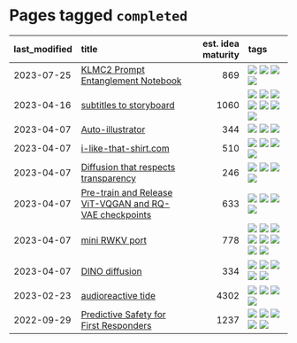 # Pages tagged `completed`

|last_modified|title|est. idea maturity|tags
|:---|:---|---:|:---|
|2023-07-25|[KLMC2 Prompt Entanglement Notebook](../klmc2-prompt-entanglement.md)|869|[![](https://img.shields.io/badge/tag-completed-b25b5)](../tags/completed.md) [![](https://img.shields.io/badge/tag-notebook-76bb24)](../tags/notebook.md) [![](https://img.shields.io/badge/tag-prompting-a68128)](../tags/prompting.md) [![](https://img.shields.io/badge/tag-tooling-3f9741)](../tags/tooling.md)|
|2023-04-16|[subtitles to storyboard](../subtitles-to-storyboard.md)|1060|[![](https://img.shields.io/badge/tag-accessibility-4d5a4)](../tags/accessibility.md) [![](https://img.shields.io/badge/tag-animation-d5ffe)](../tags/animation.md) [![](https://img.shields.io/badge/tag-completed-b25b5)](../tags/completed.md) [![](https://img.shields.io/badge/tag-open_source-ea1833)](../tags/open_source.md) [![](https://img.shields.io/badge/tag-prompting-a68128)](../tags/prompting.md) [![](https://img.shields.io/badge/tag-tooling-3f9741)](../tags/tooling.md) [![](https://img.shields.io/badge/tag-wip-c6963e)](../tags/wip.md)|
|2023-04-07|[Auto-illustrator](../auto-illustrator.md)|344|[![](https://img.shields.io/badge/tag-completed-b25b5)](../tags/completed.md) [![](https://img.shields.io/badge/tag-prompting-a68128)](../tags/prompting.md) [![](https://img.shields.io/badge/tag-tooling-3f9741)](../tags/tooling.md)|
|2023-04-07|[i-like-that-shirt.com](../ilikethatshirt.com.md)|510|[![](https://img.shields.io/badge/tag-accessibility-4d5a4)](../tags/accessibility.md) [![](https://img.shields.io/badge/tag-completed-b25b5)](../tags/completed.md) [![](https://img.shields.io/badge/tag-publicgood-1dc0d1)](../tags/publicgood.md) [![](https://img.shields.io/badge/tag-tooling-3f9741)](../tags/tooling.md)|
|2023-04-07|[Diffusion that respects transparency](../diffusion-that-respects-transparency.md)|246|[![](https://img.shields.io/badge/tag-completed-b25b5)](../tags/completed.md) [![](https://img.shields.io/badge/tag-diffusion-be4650)](../tags/diffusion.md) [![](https://img.shields.io/badge/tag-image_processing-d9f12f)](../tags/image_processing.md) [![](https://img.shields.io/badge/tag-transparency-3f3dc3)](../tags/transparency.md)|
|2023-04-07|[Pre-train and Release ViT-VQGAN and RQ-VAE checkpoints](../pretrained_vit-vqgan_checkpoints.md)|633|[![](https://img.shields.io/badge/tag-completed-b25b5)](../tags/completed.md) [![](https://img.shields.io/badge/tag-dataset-c92725)](../tags/dataset.md) [![](https://img.shields.io/badge/tag-prompting-a68128)](../tags/prompting.md) [![](https://img.shields.io/badge/tag-tooling-3f9741)](../tags/tooling.md)|
|2023-04-07|[mini RWKV port](../rust_rwkv.md)|778|[![](https://img.shields.io/badge/tag-RNN-e33481)](../tags/RNN.md) [![](https://img.shields.io/badge/tag-completed-b25b5)](../tags/completed.md) [![](https://img.shields.io/badge/tag-experimental-32d44f)](../tags/experimental.md) [![](https://img.shields.io/badge/tag-ggml-b59164)](../tags/ggml.md) [![](https://img.shields.io/badge/tag-mobilenet-2b1224)](../tags/mobilenet.md) [![](https://img.shields.io/badge/tag-model_compression-869cae)](../tags/model_compression.md) [![](https://img.shields.io/badge/tag-tooling-3f9741)](../tags/tooling.md) [![](https://img.shields.io/badge/tag-wip-c6963e)](../tags/wip.md)|
|2023-04-07|[DINO diffusion](../DINO-diffusion.md)|334|[![](https://img.shields.io/badge/tag-completed-b25b5)](../tags/completed.md) [![](https://img.shields.io/badge/tag-experimental-32d44f)](../tags/experimental.md) [![](https://img.shields.io/badge/tag-nerf-43d799)](../tags/nerf.md) [![](https://img.shields.io/badge/tag-tooling-3f9741)](../tags/tooling.md) [![](https://img.shields.io/badge/tag-wip-c6963e)](../tags/wip.md)|
|2023-02-23|[audioreactive tide](../audioreactive_tide.md)|4302|[![](https://img.shields.io/badge/tag-animation-d5ffe)](../tags/animation.md) [![](https://img.shields.io/badge/tag-completed-b25b5)](../tags/completed.md) [![](https://img.shields.io/badge/tag-experimental-32d44f)](../tags/experimental.md) [![](https://img.shields.io/badge/tag-publication-c4fb38)](../tags/publication.md)|
|2022-09-29|[Predictive Safety for First Responders](../safety-officer.md)|1237|[![](https://img.shields.io/badge/tag-completed-b25b5)](../tags/completed.md) [![](https://img.shields.io/badge/tag-dataset-c92725)](../tags/dataset.md) [![](https://img.shields.io/badge/tag-publication-c4fb38)](../tags/publication.md) [![](https://img.shields.io/badge/tag-publicgood-1dc0d1)](../tags/publicgood.md) [![](https://img.shields.io/badge/tag-wip-c6963e)](../tags/wip.md)|